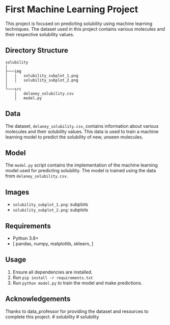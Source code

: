 # First Machine Learning Project

This project is focused on predicting solubility using machine learning techniques. The dataset used in this project contains various molecules and their respective solubility values.

## Directory Structure

```
solubility
│
├───img
│   │   solubility_subplot_1.png
│   │   solubility_subplot_2.png
│
└───src
    │   delaney_solubility.csv
    │   model.py
```

## Data

The dataset, `delaney_solubility.csv`, contains information about various molecules and their solubility values. This data is used to train a machine learning model to predict the solubility of new, unseen molecules.

## Model

The `model.py` script contains the implementation of the machine learning model used for predicting solubility. The model is trained using the data from `delaney_solubility.csv`.

## Images

- `solubility_subplot_1.png`: subplots
- `solubility_subplot_2.png`: subplots

## Requirements

- Python 3.8+
- [
  pandas,
  numpy,
  matplotlib,
  sklearn,
  ]

## Usage

1. Ensure all dependencies are installed.
2. Run `pip install -r requirements.txt`
3. Run `python model.py` to train the model and make predictions.

## Acknowledgements

Thanks to data_professor for providing the dataset and resources to complete this project.
#   s o l u b i l i t y  
 #   s o l u b i l i t y  
 